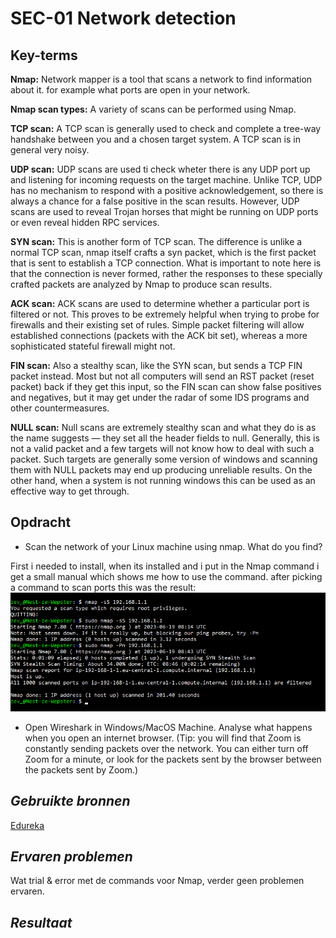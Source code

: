 **SEC-01 Network detection**
===
**Key-terms**
---

**Nmap:** Network mapper is a tool that scans a network to find information about it. for example what ports are open in your network.

**Nmap scan types:** A variety of scans can be performed using Nmap.

**TCP scan:** A TCP scan is generally used to check and complete a tree-way handshake between you and a chosen target system. A TCP scan is in general very noisy.

**UDP scan:** UDP scans are used ti check wheter there is any UDP port up and listening for incoming requests on the target machine. Unlike TCP, UDP has no mechanism to respond with a positive acknowledgement, so there is always a chance for a false positive in the scan results. However, UDP scans are used to reveal Trojan horses that might be running on UDP ports or even reveal hidden RPC services.

**SYN scan:** This is another form of TCP scan. The difference is unlike a normal TCP scan, nmap itself crafts a syn packet, which is the first packet that is sent to establish a TCP connection. What is important to note here is that the connection is never formed, rather the responses to these specially crafted packets are analyzed by Nmap to produce scan results.

**ACK scan:** ACK scans are used to determine whether a particular port is filtered or not. This proves to be extremely helpful when trying to probe for firewalls and their existing set of rules. Simple packet filtering will allow established connections (packets with the ACK bit set), whereas a more sophisticated stateful firewall might not.

**FIN scan:** Also a stealthy scan, like the SYN scan, but sends a TCP FIN packet instead. Most but not all computers will send an RST packet (reset packet) back if they get this input, so the FIN scan can show false positives and negatives, but it may get under the radar of some IDS programs and other countermeasures.

**NULL scan:** Null scans are extremely stealthy scan and what they do is as the name suggests — they set all the header fields to null. Generally, this is not a valid packet and a few targets will not know how to deal with such a packet. Such targets are generally some version of windows and scanning them with NULL packets may end up producing unreliable results. On the other hand, when a system is not running windows this can be used as an effective way to get through.


**Opdracht**
---

- Scan the network of your Linux machine using nmap. What do you find?

First i needed to install, when its installed and i put in the Nmap command i get a small manual which shows me how to use the command. after picking a command to scan ports this was the result:
![Nmapscan](../00_includes/SEC-01/nmapUsed.png)


- Open Wireshark in Windows/MacOS Machine. Analyse what happens when you open an internet browser. (Tip: you will find that Zoom is constantly sending packets over the network. You can either turn off Zoom for a minute, or look for the packets sent by the browser between the packets sent by Zoom.)


*Gebruikte bronnen*
---

[Edureka](https://www.edureka.co/blog/nmap-tutorial/#:~:text=What%20is%20Nmap%3F,-Nmap%2C%20short%20for&text=Nmap%20is%20a%20free%20and,monitoring%20host%20or%20service%20uptime.)

*Ervaren problemen*
---

Wat trial & error met de commands voor Nmap, verder geen problemen ervaren.

*Resultaat*
---

